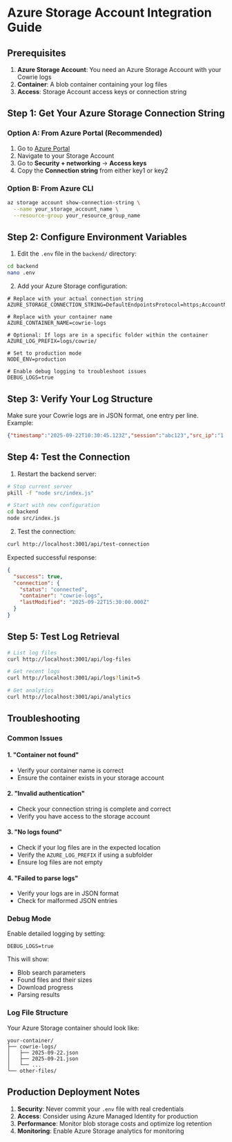 # Azure Storage Account Integration Guide

## Prerequisites

1. **Azure Storage Account**: You need an Azure Storage Account with your Cowrie logs
2. **Container**: A blob container containing your log files
3. **Access**: Storage Account access keys or connection string

## Step 1: Get Your Azure Storage Connection String

### Option A: From Azure Portal (Recommended)
1. Go to [Azure Portal](https://portal.azure.com)
2. Navigate to your Storage Account
3. Go to **Security + networking** → **Access keys**
4. Copy the **Connection string** from either key1 or key2

### Option B: From Azure CLI
```bash
az storage account show-connection-string \
  --name your_storage_account_name \
  --resource-group your_resource_group_name
```

## Step 2: Configure Environment Variables

1. Edit the `.env` file in the `backend/` directory:
```bash
cd backend
nano .env
```

2. Add your Azure Storage configuration:
```env
# Replace with your actual connection string
AZURE_STORAGE_CONNECTION_STRING=DefaultEndpointsProtocol=https;AccountName=yourstorage;AccountKey=your_key;EndpointSuffix=core.windows.net

# Replace with your container name
AZURE_CONTAINER_NAME=cowrie-logs

# Optional: If logs are in a specific folder within the container
AZURE_LOG_PREFIX=logs/cowrie/

# Set to production mode
NODE_ENV=production

# Enable debug logging to troubleshoot issues
DEBUG_LOGS=true
```

## Step 3: Verify Your Log Structure

Make sure your Cowrie logs are in JSON format, one entry per line. Example:
```json
{"timestamp":"2025-09-22T10:30:45.123Z","session":"abc123","src_ip":"1.2.3.4","eventid":"cowrie.login.failed","username":"admin","password":"123456"}
```

## Step 4: Test the Connection

1. Restart the backend server:
```bash
# Stop current server
pkill -f "node src/index.js"

# Start with new configuration
cd backend
node src/index.js
```

2. Test the connection:
```bash
curl http://localhost:3001/api/test-connection
```

Expected successful response:
```json
{
  "success": true,
  "connection": {
    "status": "connected",
    "container": "cowrie-logs",
    "lastModified": "2025-09-22T15:30:00.000Z"
  }
}
```

## Step 5: Test Log Retrieval

```bash
# List log files
curl http://localhost:3001/api/log-files

# Get recent logs
curl http://localhost:3001/api/logs?limit=5

# Get analytics
curl http://localhost:3001/api/analytics
```

## Troubleshooting

### Common Issues

#### 1. "Container not found"
- Verify your container name is correct
- Ensure the container exists in your storage account

#### 2. "Invalid authentication"
- Check your connection string is complete and correct
- Verify you have access to the storage account

#### 3. "No logs found"
- Check if your log files are in the expected location
- Verify the `AZURE_LOG_PREFIX` if using a subfolder
- Ensure log files are not empty

#### 4. "Failed to parse logs"
- Verify your logs are in JSON format
- Check for malformed JSON entries

### Debug Mode

Enable detailed logging by setting:
```env
DEBUG_LOGS=true
```

This will show:
- Blob search parameters
- Found files and their sizes
- Download progress
- Parsing results

### Log File Structure

Your Azure Storage container should look like:
```
your-container/
├── cowrie-logs/
│   ├── 2025-09-22.json
│   ├── 2025-09-21.json
│   └── ...
└── other-files/
```

## Production Deployment Notes

1. **Security**: Never commit your `.env` file with real credentials
2. **Access**: Consider using Azure Managed Identity for production
3. **Performance**: Monitor blob storage costs and optimize log retention
4. **Monitoring**: Enable Azure Storage analytics for monitoring
